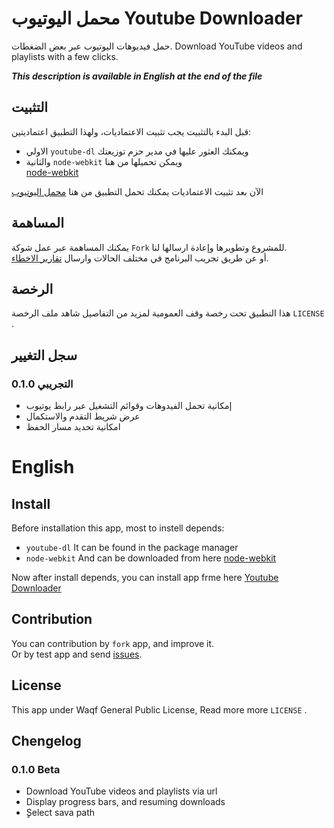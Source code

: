 # محمل اليوتيوب Youtube Downloader

حمل فيديوهات اليوتيوب عبر بعض الضغطات.
Download YouTube videos and playlists with a few clicks.

***This description is available in English at the end of the file***


## التثبيت

قبل البدء بالتثبيت يجب تثبيت الاعتماديات، ولهذا التطبيق اعتماديتين:

- الاولي `youtube-dl` ويمكنك العثور عليها في مدير حزم توزيعتك
- والثانية `node-webkit` ويمكن تحميلها من هنا  
    [node-webkit][nw-dl]

الآن بعد تثبيت الاعتماديات يمكنك تحمل التطبيق من هنا
    [محمل اليوتيوب][ydu-dl]

## المساهمة

يمكنك المساهمة عبر عمل شوكة `Fork` للمشروع وتطويرها وإعادة ارسالها لنا.  
أو عن طريق تجريب البرنامج في مختلف الحالات وارسال [تقارير الاخطاء][issues].

## الرخصة

هذا التطبيق تحت رخصة وقف العمومية لمزيد من التفاصيل شاهد ملف الرخصة `LICENSE` .

## سجل التغيير

### 0.1.0 التجريبي

- إمكانية تحمل الفيدوهات وقوائم التشغيل عبر رابط يوتيوب
- عرض شريط التقدم والاستكمال
- امكانية تحديد مسار الحفظ

# English

## Install

Before installation this app, most to instell depends:

- `youtube-dl` It can be found in the package manager
- `node-webkit` And can be downloaded from here
    [node-webkit][nw-dl]

Now after install depends, you can install app frme here
    [Youtube Downloader][ydu-dl]

## Contribution

You can contribution by `fork` app, and improve it.  
Or by test app and send [issues][issues].

## License

This app under Waqf General Public License, Read more more `LICENSE` .

## Chengelog

### 0.1.0 Beta

- Download YouTube videos and playlists via url
- Display progress bars, and resuming downloads
- ٍSelect sava path



 [nw-dl]: http://www.mediafire.com/folder/3rncbhwgp5oin/node-webkit
 [ydu-dl]: http://www.mediafire.com/folder/at8pah96n31bs/youtube-dl-ui
 [issues]: /alaa13212/youtube-dl-ui/issues